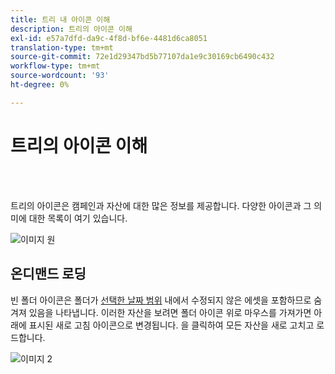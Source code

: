 ```yaml
---
title: 트리 내 아이콘 이해
description: 트리의 아이콘 이해
exl-id: e57a7dfd-da9c-4f8d-bf6e-4481d6ca8051
translation-type: tm+mt
source-git-commit: 72e1d29347bd5b77107da1e9c30169cb6490c432
workflow-type: tm+mt
source-wordcount: '93'
ht-degree: 0%

---
```


# 트리의 아이콘 이해

<br> 

트리의 아이콘은 캠페인과 자산에 대한 많은 정보를 제공합니다. 다양한 아이콘과 그 의미에 대한 목록이 여기 있습니다.

![이미지 원](/help/sky/assets/tree/understanding-icons-in-the-tree/understanding-icons-in-the-tree-1.png)

## 온디맨드 로딩

빈 폴더 아이콘은 폴더가 [선택한 날짜 범위](/help/sky/configuring-the-tree.md) 내에서 수정되지 않은 에셋을 포함하므로 숨겨져 있음을 나타냅니다. 이러한 자산을 보려면 폴더 아이콘 위로 마우스를 가져가면 아래에 표시된 새로 고침 아이콘으로 변경됩니다. 을 클릭하여 모든 자산을 새로 고치고 로드합니다.

![이미지 2](/help/sky/assets/tree/understanding-icons-in-the-tree/understanding-icons-in-the-tree-2.png)
